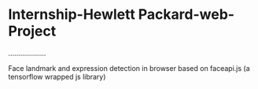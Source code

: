 # Internship-Hewlett Packard-web-Project

...................

Face landmark and expression detection in browser based on faceapi.js (a tensorflow wrapped js library)
